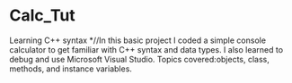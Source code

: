 # Calc_Tut
Learning C++ syntax
*//In this basic project I coded a simple console calculator to get familiar with C++ syntax and data types. I also learned to debug and use Microsoft Visual Studio.
Topics covered:objects, class, methods, and instance variables.

